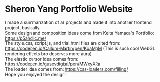 # Sheron Yang Portfolio Website
I made a summarization of all projects and made it into another frontend project, basically.   
Some design and composition ideas come from Keita Yamada's Portfolio: https://p5aholic.me/   
The style.css, script.js, and trial.html files are cited from: https://codepen.io/Callum-Martin/pen/KoaMgM (This is such cool WebGL rendering effects bro deserves more aura)     
The elastic cursor idea comes from: https://codepen.io/gusevdigital/pen/MWxyXRa     
The loader idea comes from: https://css-loaders.com/filling/     
Hope you enjoyed the design!
